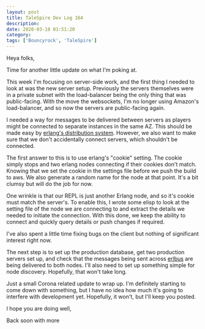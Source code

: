 ```yaml
---
layout: post
title: TaleSpire Dev Log 164
description:
date: 2020-03-18 01:51:20
category:
tags: ['Bouncyrock', 'TaleSpire']
---
```


Heya folks,

Time for another little update on what I'm poking at.

This week I'm focusing on server-side work, and the first thing I needed to look at was the new server setup. Previously the servers themselves were in a private subnet with the load-balancer being the only thing that was public-facing. With the move the websockets, I'm no longer using Amazon's load-balancer, and so now the servers are public-facing again.

I needed a way for messages to be delivered between servers as players might be connected to separate instances in the same AZ. This should be made easy by [erlang's distribution system](https://erlang.org/doc/reference_manual/distributed.html). However, we also want to make sure that we don't accidentally connect servers, which shouldn't be connected.

The first answer to this is to use erlang's "cookie" setting. The cookie simply stops and two erlang nodes connecting if their cookies don't match. Knowing that we set the cookie in the settings file before we push the build to aws. We also generate a random name for the node at that point. It's a bit clumsy but will do the job for now.

One wrinkle is that our REPL is just another Erlang node, and so it's cookie must match the server's. To enable this, I wrote some elisp to look at the setting file of the node we are connecting to and extract the details we needed to initiate the connection. With this done, we keep the ability to connect and quickly query details or push changes if required.

I've also spent a little time fixing bugs on the client but nothing of significant interest right now.

The next step is to set up the production database, get two production servers set up, and check that the messages being sent across [erlbus](https://github.com/cabol/erlbus) are being delivered to both nodes. I'll also need to set up something simple for node discovery. Hopefully, that won't take long.

Just a small Corona related update to wrap up. I'm definitely starting to come down with something, but I have no idea how much it's going to interfere with development yet. Hopefully, it won't, but I'll keep you posted.

I hope you are doing well,

Back soon with more
